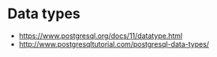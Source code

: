 # Data types

* https://www.postgresql.org/docs/11/datatype.html
* http://www.postgresqltutorial.com/postgresql-data-types/